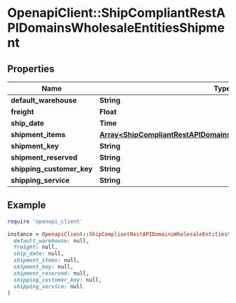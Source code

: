 # OpenapiClient::ShipCompliantRestAPIDomainsWholesaleEntitiesShipment

## Properties

| Name | Type | Description | Notes |
| ---- | ---- | ----------- | ----- |
| **default_warehouse** | **String** |  | [optional] |
| **freight** | **Float** |  | [optional] |
| **ship_date** | **Time** |  |  |
| **shipment_items** | [**Array&lt;ShipCompliantRestAPIDomainsWholesaleEntitiesShipmentItem&gt;**](ShipCompliantRestAPIDomainsWholesaleEntitiesShipmentItem.md) |  |  |
| **shipment_key** | **String** |  | [optional] |
| **shipment_reserved** | **String** |  | [optional] |
| **shipping_customer_key** | **String** |  |  |
| **shipping_service** | **String** |  | [optional] |

## Example

```ruby
require 'openapi_client'

instance = OpenapiClient::ShipCompliantRestAPIDomainsWholesaleEntitiesShipment.new(
  default_warehouse: null,
  freight: null,
  ship_date: null,
  shipment_items: null,
  shipment_key: null,
  shipment_reserved: null,
  shipping_customer_key: null,
  shipping_service: null
)
```

